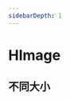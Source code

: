 ```yaml
---
sidebarDepth: 1
---
```


# HImage

## 不同大小

<HImage :src="logo" size="100px"></HImage>
<HImage :src="logo" size="200px"></HImage>
<HImage :src="logo" size="300px"></HImage>

<script setup>
import HImage from '../src/components/HImage.vue'
import logo from "../src/assets/logo.svg";
</script>
